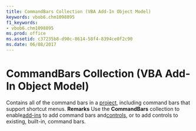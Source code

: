 ```yaml
---
title: CommandBars Collection (VBA Add-In Object Model)
keywords: vbob6.chm1098895
f1_keywords:
- vbob6.chm1098895
ms.prod: office
ms.assetid: c37235b8-d90c-8614-58f4-8394ce0f2c90
ms.date: 06/08/2017
---
```



# CommandBars Collection (VBA Add-In Object Model)



Contains all of the command bars in a [project](../../Glossary/vbe-glossary.md), including command bars that support shortcut menus.
 **Remarks**
Use the  **CommandBars** collection to enable[add-ins](../../Glossary/vbe-glossary.md) to add command bars and[controls](../../Glossary/vbe-glossary.md), or to add controls to existing, built-in, command bars.

